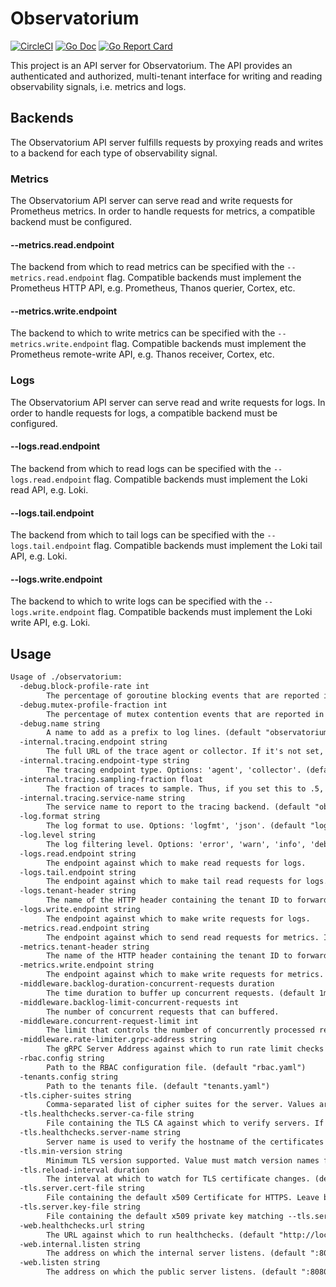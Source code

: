 # Observatorium

[![CircleCI](https://circleci.com/gh/observatorium/api.svg?style=svg)](https://circleci.com/gh/observatorium/api)
[![Go Doc](https://godoc.org/github.com/observatorium/api?status.svg)](http://godoc.org/github.com/observatorium/api)
[![Go Report Card](https://goreportcard.com/badge/github.com/observatorium/api)](https://goreportcard.com/report/github.com/observatorium/api)

This project is an API server for Observatorium.
The API provides an authenticated and authorized, multi-tenant interface for writing and reading observability signals, i.e. metrics and logs.

## Backends

The Observatorium API server fulfills requests by proxying reads and writes to a backend for each type of observability signal.

### Metrics

The Observatorium API server can serve read and write requests for Prometheus metrics.
In order to handle requests for metrics, a compatible backend must be configured.

#### --metrics.read.endpoint

The backend from which to read metrics can be specified with the `--metrics.read.endpoint` flag.
Compatible backends must implement the Prometheus HTTP API, e.g. Prometheus, Thanos querier, Cortex, etc.

#### --metrics.write.endpoint

The backend to which to write metrics can be specified with the `--metrics.write.endpoint` flag.
Compatible backends must implement the Prometheus remote-write API, e.g. Thanos receiver, Cortex, etc.

### Logs

The Observatorium API server can serve read and write requests for logs.
In order to handle requests for logs, a compatible backend must be configured.

#### --logs.read.endpoint

The backend from which to read logs can be specified with the `--logs.read.endpoint` flag.
Compatible backends must implement the Loki read API, e.g. Loki.

#### --logs.tail.endpoint

The backend from which to tail logs can be specified with the `--logs.tail.endpoint` flag.
Compatible backends must implement the Loki tail API, e.g. Loki.

#### --logs.write.endpoint

The backend to which to write logs can be specified with the `--logs.write.endpoint` flag.
Compatible backends must implement the Loki write API, e.g. Loki.

## Usage

[embedmd]:# (tmp/help.txt)
```txt
Usage of ./observatorium:
  -debug.block-profile-rate int
    	The percentage of goroutine blocking events that are reported in the blocking profile. (default 10)
  -debug.mutex-profile-fraction int
    	The percentage of mutex contention events that are reported in the mutex profile. (default 10)
  -debug.name string
    	A name to add as a prefix to log lines. (default "observatorium")
  -internal.tracing.endpoint string
    	The full URL of the trace agent or collector. If it's not set, tracing will be disabled.
  -internal.tracing.endpoint-type string
    	The tracing endpoint type. Options: 'agent', 'collector'. (default "agent")
  -internal.tracing.sampling-fraction float
    	The fraction of traces to sample. Thus, if you set this to .5, half of traces will be sampled. (default 0.1)
  -internal.tracing.service-name string
    	The service name to report to the tracing backend. (default "observatorium_api")
  -log.format string
    	The log format to use. Options: 'logfmt', 'json'. (default "logfmt")
  -log.level string
    	The log filtering level. Options: 'error', 'warn', 'info', 'debug'. (default "info")
  -logs.read.endpoint string
    	The endpoint against which to make read requests for logs.
  -logs.tail.endpoint string
    	The endpoint against which to make tail read requests for logs.
  -logs.tenant-header string
    	The name of the HTTP header containing the tenant ID to forward to the logs upstream. (default "X-Scope-OrgID")
  -logs.write.endpoint string
    	The endpoint against which to make write requests for logs.
  -metrics.read.endpoint string
    	The endpoint against which to send read requests for metrics. It used as a fallback to 'query.endpoint' and 'query-range.endpoint'.
  -metrics.tenant-header string
    	The name of the HTTP header containing the tenant ID to forward to the metrics upstreams. (default "THANOS-TENANT")
  -metrics.write.endpoint string
    	The endpoint against which to make write requests for metrics.
  -middleware.backlog-duration-concurrent-requests duration
    	The time duration to buffer up concurrent requests. (default 1ms)
  -middleware.backlog-limit-concurrent-requests int
    	The number of concurrent requests that can buffered.
  -middleware.concurrent-request-limit int
    	The limit that controls the number of concurrently processed requests across all tenants. (default 10000)
  -middleware.rate-limiter.grpc-address string
    	The gRPC Server Address against which to run rate limit checks when the rate limits are specified for a given tenant. If not specified, local, non-shared rate limiting will be used.
  -rbac.config string
    	Path to the RBAC configuration file. (default "rbac.yaml")
  -tenants.config string
    	Path to the tenants file. (default "tenants.yaml")
  -tls.cipher-suites string
    	Comma-separated list of cipher suites for the server. Values are from tls package constants (https://golang.org/pkg/crypto/tls/#pkg-constants). If omitted, the default Go cipher suites will be used. Note that TLS 1.3 ciphersuites are not configurable.
  -tls.healthchecks.server-ca-file string
    	File containing the TLS CA against which to verify servers. If no server CA is specified, the client will use the system certificates.
  -tls.healthchecks.server-name string
    	Server name is used to verify the hostname of the certificates returned by the server. If no server name is specified, the server name will be inferred from the healthcheck URL.
  -tls.min-version string
    	Minimum TLS version supported. Value must match version names from https://golang.org/pkg/crypto/tls/#pkg-constants. (default "VersionTLS13")
  -tls.reload-interval duration
    	The interval at which to watch for TLS certificate changes. (default 1m0s)
  -tls.server.cert-file string
    	File containing the default x509 Certificate for HTTPS. Leave blank to disable TLS.
  -tls.server.key-file string
    	File containing the default x509 private key matching --tls.server.cert-file. Leave blank to disable TLS.
  -web.healthchecks.url string
    	The URL against which to run healthchecks. (default "http://localhost:8080")
  -web.internal.listen string
    	The address on which the internal server listens. (default ":8081")
  -web.listen string
    	The address on which the public server listens. (default ":8080")
```

